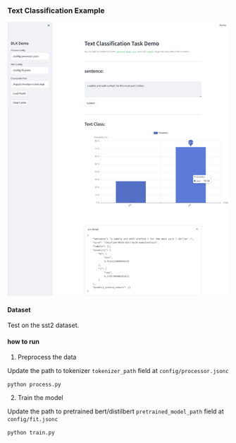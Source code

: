 ### Text Classification Example

![Text Classification](../../pics/txt_cls.png)

#### Dataset

Test on the sst2 dataset.


#### how to run

1. Preprocess the data

Update the path to tokenizer `tokenizer_path` field at `config/processor.jsonc`
```
python process.py
```

2. Train the model

Update the path to pretrained bert/distilbert `pretrained_model_path` field at `config/fit.jsonc`
```
python train.py
```
